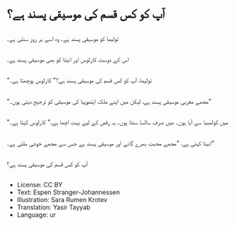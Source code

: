 # آپ کو کس قسم کی موسیقی پسند ہے؟

##
تولیما کو موسیقی پسند ہے۔ وہ اسے ہر روز سنتی ہے۔

##
اس کے دوست کارلوس اور انیتا کو بھی موسیقی پسند ہے۔

##
"تولیما، آپ کو کس قسم کی موسیقی پسند ہے؟" کارلوس پوچھتا ہے۔

##
"مجھے مغربی موسیقی پسند ہے، لیکن میں اپنے ملک ایتھوپیا کی موسیقی کو ترجیح دیتی ہوں۔"

##
"میں کولمبیا سے آیا ہوں۔ میں صرف سالسا سنتا ہوں۔ یہ رقص کے لیے بہت اچھا ہے،" کارلوس کہتا ہے۔

##
انیتا کہتی ہے، "مجھے محبت بھرے گانے اور موسیقی پسند ہے جس سے مجھے خوشی ملتی ہے۔"

##
آپ کو کس قسم کی موسیقی پسند ہے؟

##
* License: CC BY
* Text: Espen Stranger-Johannessen
* Illustration: Sara Rumen Krotev
* Translation: Yasir Tayyab
* Language: ur
